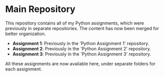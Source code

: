 # Main Repository

This repository contains all of my Python assignments, which were previously in separate repositories. The content has now been merged for better organization.

- **Assignment 1**: Previously in the 'Python Assignment 1' repository.
- **Assignment 2**: Previously in the 'Python Assignment 2' repository.
- **Assignment 3**: Previously in the 'Python Assignment 3' repository.

All these assignments are now available here, under separate folders for each assignment.

